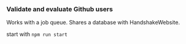 ### Validate and evaluate Github users

Works with a job queue. Shares a database with HandshakeWebsite. 

start with `npm run start`
